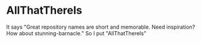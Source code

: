 # AllThatThereIs
It says "Great repository names are short and memorable. Need inspiration? How about stunning-barnacle." So I put "AllThatThereIs"
